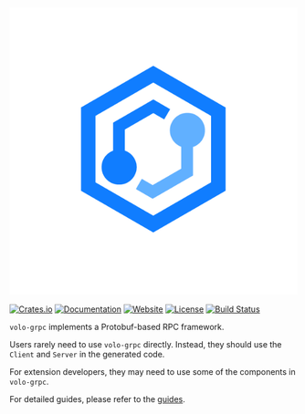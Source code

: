 ![Volo](https://github.com/cloudwego/volo/raw/main/.github/assets/logo.png?sanitize=true)

[![Crates.io](https://img.shields.io/crates/v/volo-grpc)](https://crates.io/crates/volo-grpc)
[![Documentation](https://docs.rs/volo-grpc/badge.svg)](https://docs.rs/volo-grpc)
[![Website](https://img.shields.io/website?up_message=cloudwego&url=https%3A%2F%2Fwww.cloudwego.io%2F)](https://www.cloudwego.io/)
[![License](https://img.shields.io/crates/l/volo-grpc)](#license)
[![Build Status][actions-badge]][actions-url]

`volo-grpc` implements a Protobuf-based RPC framework.

Users rarely need to use `volo-grpc` directly. Instead, they should use the `Client` and `Server` in the generated code.

For extension developers, they may need to use some of the components in `volo-grpc`.

For detailed guides, please refer to the [guides](https://www.cloudwego.io/docs/volo/).

[actions-badge]: https://github.com/cloudwego/volo/actions/workflows/ci.yaml/badge.svg
[actions-url]: https://github.com/cloudwego/volo/actions
